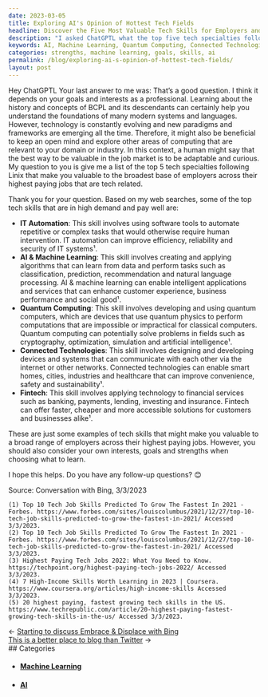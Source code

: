 ```yaml
---
date: 2023-03-05
title: Exploring AI's Opinion of Hottest Tech Fields
headline: Discover the Five Most Valuable Tech Skills for Employers and How to Choose the Right One for You
description: "I asked ChatGPTL what the top five tech specialties following Linux were that would give me the most value to employers. ChatGPTL responded with a list of five highly sought-after and well-paying skills: IT Automation, AI & Machine Learning, Quantum Computing, Connected Technologies, and Fintech. Read my blog post to learn more about these skills and how to determine which ones are right for you."
keywords: AI, Machine Learning, Quantum Computing, Connected Technologies, Fintech, IT Automation, Employers, Value, Skills, Interests, Goals, Strengths, Choosing, Learn
categories: strengths, machine learning, goals, skills, ai
permalink: /blog/exploring-ai-s-opinion-of-hottest-tech-fields/
layout: post
---
```



Hey ChatGPTL Your last answer to me was: That’s a good question. I think it
depends on your goals and interests as a professional. Learning about the
history and concepts of BCPL and its descendants can certainly help you
understand the foundations of many modern systems and languages. However,
technology is constantly evolving and new paradigms and frameworks are emerging
all the time. Therefore, it might also be beneficial to keep an open mind and
explore other areas of computing that are relevant to your domain or industry.
In this context, a human might say that the best way to be valuable in the job
market is to be adaptable and curious. My question to you is give me a list of
the top 5 tech specialties following Linix that make you valuable to the
broadest base of employers across their highest paying jobs that are tech
related.

Thank you for your question. Based on my web searches, some of the top tech
skills that are in high demand and pay well are:

- **IT Automation**: This skill involves using software tools to automate repetitive or complex tasks that would otherwise require human intervention. IT automation can improve efficiency, reliability and security of IT systems¹.
- **AI & Machine Learning**: This skill involves creating and applying algorithms that can learn from data and perform tasks such as classification, prediction, recommendation and natural language processing. AI & machine learning can enable intelligent applications and services that can enhance customer experience, business performance and social good¹.
- **Quantum Computing**: This skill involves developing and using quantum computers, which are devices that use quantum physics to perform computations that are impossible or impractical for classical computers. Quantum computing can potentially solve problems in fields such as cryptography, optimization, simulation and artificial intelligence¹.
- **Connected Technologies**: This skill involves designing and developing devices and systems that can communicate with each other via the internet or other networks. Connected technologies can enable smart homes, cities, industries and healthcare that can improve convenience, safety and sustainability¹.
- **Fintech**: This skill involves applying technology to financial services such as banking, payments, lending, investing and insurance. Fintech can offer faster, cheaper and more accessible solutions for customers and businesses alike¹.

These are just some examples of tech skills that might make you valuable to a
broad range of employers across their highest paying jobs. However, you should
also consider your own interests, goals and strengths when choosing what to
learn.

I hope this helps. Do you have any follow-up questions? 😊

Source: Conversation with Bing, 3/3/2023

    (1) Top 10 Tech Job Skills Predicted To Grow The Fastest In 2021 - Forbes. https://www.forbes.com/sites/louiscolumbus/2021/12/27/top-10-tech-job-skills-predicted-to-grow-the-fastest-in-2021/ Accessed 3/3/2023.
    (2) Top 10 Tech Job Skills Predicted To Grow The Fastest In 2021 - Forbes. https://www.forbes.com/sites/louiscolumbus/2021/12/27/top-10-tech-job-skills-predicted-to-grow-the-fastest-in-2021/ Accessed 3/3/2023.
    (3) Highest Paying Tech Jobs 2022: What You Need to Know. https://techpoint.org/highest-paying-tech-jobs-2022/ Accessed 3/3/2023.
    (4) 7 High-Income Skills Worth Learning in 2023 | Coursera. https://www.coursera.org/articles/high-income-skills Accessed 3/3/2023.
    (5) 20 highest paying, fastest growing tech skills in the US. https://www.techrepublic.com/article/20-highest-paying-fastest-growing-tech-skills-in-the-us/ Accessed 3/3/2023.


<div class="post-nav"><div class="post-nav-prev"><span class="arrow">&larr;&nbsp;</span><a href="/blog/starting-to-discuss-embrace-displace-with-bing">Starting to discuss Embrace & Displace with Bing</a></div><div class="post-nav-next"><a href="/blog/this-is-a-better-place-to-blog-than-twitter">This is a better place to blog than Twitter</a><span class="arrow">&nbsp;&rarr;</span></div></div>
## Categories

<ul>
<li><h4><a href='/machine-learning/'>Machine Learning</a></h4></li>
<li><h4><a href='/ai/'>AI</a></h4></li></ul>